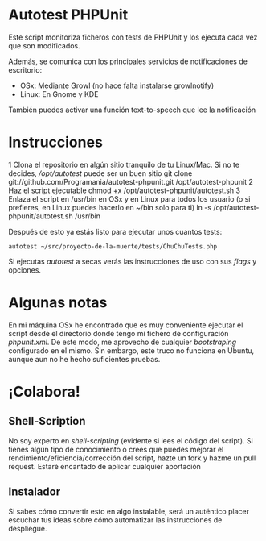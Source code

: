 # Autotest PHPUnit

Este script monitoriza ficheros con tests de PHPUnit y los ejecuta cada vez que son modificados.

Además, se comunica con los principales servicios de notificaciones de escritorio:

 - OSx: Mediante Growl (no hace falta instalarse growlnotify)
 - Linux: En Gnome y KDE
 
También puedes activar una función text-to-speech que lee la notificación
 
# Instrucciones
 
 1 Clona el repositorio en algún sitio tranquilo de tu Linux/Mac. Si no te decides, */opt/autotest* puede ser un buen sitio
    git clone git://github.com/Programania/autotest-phpunit.git /opt/autotest-phpunit
 2 Haz el script ejecutable
    chmod +x /opt/autotest-phpunit/autotest.sh
 3 Enlaza el script en /usr/bin en OSx y en Linux para todos los usuario (o si prefieres, en Linux puedes hacerlo en ~/bin solo para ti)
    ln -s /opt/autotest-phpunit/autotest.sh /usr/bin

Después de esto ya estás listo para ejecutar unos cuantos tests:

    autotest ~/src/proyecto-de-la-muerte/tests/ChuChuTests.php
    
Si ejecutas *autotest* a secas verás las instrucciones de uso con sus *flags* y opciones.

# Algunas notas

En mi máquina OSx he encontrado que es muy conveniente ejecutar el script desde el directorio donde tengo mi fichero de configuración *phpunit.xml*. De este modo, me aprovecho de cualquier *bootstraping* configurado en el mismo. Sin embargo, este truco no funciona en Ubuntu, aunque aun no he hecho suficientes pruebas.

# ¡Colabora!

## Shell-Scription

No soy experto en *shell-scripting* (evidente si lees el código del script). Si tienes algún tipo de conocimiento o crees que puedes mejorar el rendimiento/eficiencia/corrección del script, hazte un fork y hazme un pull request. Estaré encantado de aplicar cualquier aportación 

## Instalador

Si sabes cómo convertir esto en algo instalable, será un auténtico placer escuchar tus ideas sobre cómo automatizar las instrucciones de despliegue.